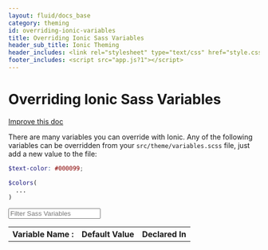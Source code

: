 ```yaml
---
layout: fluid/docs_base
category: theming
id: overriding-ionic-variables
title: Overriding Ionic Sass Variables
header_sub_title: Ionic Theming
header_includes: <link rel="stylesheet" type="text/css" href="style.css">
footer_includes: <script src="app.js?1"></script>
---
```


<h1 class="title">Overriding Ionic Sass Variables</h1>
<a class="improve-v2-docs" href='https://github.com/ionic-team/ionic-site/edit/master/content/docs/theming/overriding-ionic-variables/index.md'>
  Improve this doc
</a>

There are many variables you can override with Ionic. Any of the following variables can be overridden from your `src/theme/variables.scss` file, just add a new value to the file:

```scss
$text-color: #000099;

$colors(
  ...
)
```

<input id="search-sass-input" type="search" placeholder="Filter Sass Variables" class="form-control">

<table id="search-sass-results" class="table">
  <tr>
    <th>Variable Name :</th>
    <th>Default Value</th>
    <th>Declared In</th>
  </tr>
</table>
